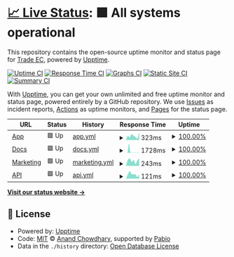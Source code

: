 # [📈 Live Status](https://uptime.masivo.ai): <!--live status--> **🟩 All systems operational**

This repository contains the open-source uptime monitor and status page for [Trade EC](www.trade.ec), powered by [Upptime](https://github.com/upptime/upptime).

[![Uptime CI](https://github.com/Trade-EC/masivo-uptime/workflows/Uptime%20CI/badge.svg)](https://github.com/Trade-EC/masivo-uptime/actions?query=workflow%3A%22Uptime+CI%22)
[![Response Time CI](https://github.com/Trade-EC/masivo-uptime/workflows/Response%20Time%20CI/badge.svg)](https://github.com/Trade-EC/masivo-uptime/actions?query=workflow%3A%22Response+Time+CI%22)
[![Graphs CI](https://github.com/Trade-EC/masivo-uptime/workflows/Graphs%20CI/badge.svg)](https://github.com/Trade-EC/masivo-uptime/actions?query=workflow%3A%22Graphs+CI%22)
[![Static Site CI](https://github.com/Trade-EC/masivo-uptime/workflows/Static%20Site%20CI/badge.svg)](https://github.com/Trade-EC/masivo-uptime/actions?query=workflow%3A%22Static+Site+CI%22)
[![Summary CI](https://github.com/Trade-EC/masivo-uptime/workflows/Summary%20CI/badge.svg)](https://github.com/Trade-EC/masivo-uptime/actions?query=workflow%3A%22Summary+CI%22)

With [Upptime](https://upptime.js.org), you can get your own unlimited and free uptime monitor and status page, powered entirely by a GitHub repository. We use [Issues](https://github.com/Trade-EC/masivo-uptime/issues) as incident reports, [Actions](https://github.com/Trade-EC/masivo-uptime/actions) as uptime monitors, and [Pages](https://uptime.masivo.ai) for the status page.

<!--start: status pages-->
<!-- This summary is generated by Upptime (https://github.com/upptime/upptime) -->
<!-- Do not edit this manually, your changes will be overwritten -->
<!-- prettier-ignore -->
| URL | Status | History | Response Time | Uptime |
| --- | ------ | ------- | ------------- | ------ |
| <img alt="" src="https://icons.duckduckgo.com/ip3/app.masivo.ai.ico" height="13"> [App](https://app.masivo.ai/auth/signin) | 🟩 Up | [app.yml](https://github.com/Trade-EC/masivo-uptime/commits/HEAD/history/app.yml) | <details><summary><img alt="Response time graph" src="./graphs/app/response-time-week.png" height="20"> 323ms</summary><br><a href="https://uptime.masivo.ai/history/app"><img alt="Response time 600" src="https://img.shields.io/endpoint?url=https%3A%2F%2Fraw.githubusercontent.com%2FTrade-EC%2Fmasivo-uptime%2FHEAD%2Fapi%2Fapp%2Fresponse-time.json"></a><br><a href="https://uptime.masivo.ai/history/app"><img alt="24-hour response time 610" src="https://img.shields.io/endpoint?url=https%3A%2F%2Fraw.githubusercontent.com%2FTrade-EC%2Fmasivo-uptime%2FHEAD%2Fapi%2Fapp%2Fresponse-time-day.json"></a><br><a href="https://uptime.masivo.ai/history/app"><img alt="7-day response time 323" src="https://img.shields.io/endpoint?url=https%3A%2F%2Fraw.githubusercontent.com%2FTrade-EC%2Fmasivo-uptime%2FHEAD%2Fapi%2Fapp%2Fresponse-time-week.json"></a><br><a href="https://uptime.masivo.ai/history/app"><img alt="30-day response time 424" src="https://img.shields.io/endpoint?url=https%3A%2F%2Fraw.githubusercontent.com%2FTrade-EC%2Fmasivo-uptime%2FHEAD%2Fapi%2Fapp%2Fresponse-time-month.json"></a><br><a href="https://uptime.masivo.ai/history/app"><img alt="1-year response time 600" src="https://img.shields.io/endpoint?url=https%3A%2F%2Fraw.githubusercontent.com%2FTrade-EC%2Fmasivo-uptime%2FHEAD%2Fapi%2Fapp%2Fresponse-time-year.json"></a></details> | <details><summary><a href="https://uptime.masivo.ai/history/app">100.00%</a></summary><a href="https://uptime.masivo.ai/history/app"><img alt="All-time uptime 100.00%" src="https://img.shields.io/endpoint?url=https%3A%2F%2Fraw.githubusercontent.com%2FTrade-EC%2Fmasivo-uptime%2FHEAD%2Fapi%2Fapp%2Fuptime.json"></a><br><a href="https://uptime.masivo.ai/history/app"><img alt="24-hour uptime 100.00%" src="https://img.shields.io/endpoint?url=https%3A%2F%2Fraw.githubusercontent.com%2FTrade-EC%2Fmasivo-uptime%2FHEAD%2Fapi%2Fapp%2Fuptime-day.json"></a><br><a href="https://uptime.masivo.ai/history/app"><img alt="7-day uptime 100.00%" src="https://img.shields.io/endpoint?url=https%3A%2F%2Fraw.githubusercontent.com%2FTrade-EC%2Fmasivo-uptime%2FHEAD%2Fapi%2Fapp%2Fuptime-week.json"></a><br><a href="https://uptime.masivo.ai/history/app"><img alt="30-day uptime 100.00%" src="https://img.shields.io/endpoint?url=https%3A%2F%2Fraw.githubusercontent.com%2FTrade-EC%2Fmasivo-uptime%2FHEAD%2Fapi%2Fapp%2Fuptime-month.json"></a><br><a href="https://uptime.masivo.ai/history/app"><img alt="1-year uptime 100.00%" src="https://img.shields.io/endpoint?url=https%3A%2F%2Fraw.githubusercontent.com%2FTrade-EC%2Fmasivo-uptime%2FHEAD%2Fapi%2Fapp%2Fuptime-year.json"></a></details>
| <img alt="" src="https://icons.duckduckgo.com/ip3/docs.masivo.ai.ico" height="13"> [Docs](https://docs.masivo.ai/overview) | 🟩 Up | [docs.yml](https://github.com/Trade-EC/masivo-uptime/commits/HEAD/history/docs.yml) | <details><summary><img alt="Response time graph" src="./graphs/docs/response-time-week.png" height="20"> 1728ms</summary><br><a href="https://uptime.masivo.ai/history/docs"><img alt="Response time 355" src="https://img.shields.io/endpoint?url=https%3A%2F%2Fraw.githubusercontent.com%2FTrade-EC%2Fmasivo-uptime%2FHEAD%2Fapi%2Fdocs%2Fresponse-time.json"></a><br><a href="https://uptime.masivo.ai/history/docs"><img alt="24-hour response time 270" src="https://img.shields.io/endpoint?url=https%3A%2F%2Fraw.githubusercontent.com%2FTrade-EC%2Fmasivo-uptime%2FHEAD%2Fapi%2Fdocs%2Fresponse-time-day.json"></a><br><a href="https://uptime.masivo.ai/history/docs"><img alt="7-day response time 1728" src="https://img.shields.io/endpoint?url=https%3A%2F%2Fraw.githubusercontent.com%2FTrade-EC%2Fmasivo-uptime%2FHEAD%2Fapi%2Fdocs%2Fresponse-time-week.json"></a><br><a href="https://uptime.masivo.ai/history/docs"><img alt="30-day response time 617" src="https://img.shields.io/endpoint?url=https%3A%2F%2Fraw.githubusercontent.com%2FTrade-EC%2Fmasivo-uptime%2FHEAD%2Fapi%2Fdocs%2Fresponse-time-month.json"></a><br><a href="https://uptime.masivo.ai/history/docs"><img alt="1-year response time 355" src="https://img.shields.io/endpoint?url=https%3A%2F%2Fraw.githubusercontent.com%2FTrade-EC%2Fmasivo-uptime%2FHEAD%2Fapi%2Fdocs%2Fresponse-time-year.json"></a></details> | <details><summary><a href="https://uptime.masivo.ai/history/docs">100.00%</a></summary><a href="https://uptime.masivo.ai/history/docs"><img alt="All-time uptime 100.00%" src="https://img.shields.io/endpoint?url=https%3A%2F%2Fraw.githubusercontent.com%2FTrade-EC%2Fmasivo-uptime%2FHEAD%2Fapi%2Fdocs%2Fuptime.json"></a><br><a href="https://uptime.masivo.ai/history/docs"><img alt="24-hour uptime 100.00%" src="https://img.shields.io/endpoint?url=https%3A%2F%2Fraw.githubusercontent.com%2FTrade-EC%2Fmasivo-uptime%2FHEAD%2Fapi%2Fdocs%2Fuptime-day.json"></a><br><a href="https://uptime.masivo.ai/history/docs"><img alt="7-day uptime 100.00%" src="https://img.shields.io/endpoint?url=https%3A%2F%2Fraw.githubusercontent.com%2FTrade-EC%2Fmasivo-uptime%2FHEAD%2Fapi%2Fdocs%2Fuptime-week.json"></a><br><a href="https://uptime.masivo.ai/history/docs"><img alt="30-day uptime 100.00%" src="https://img.shields.io/endpoint?url=https%3A%2F%2Fraw.githubusercontent.com%2FTrade-EC%2Fmasivo-uptime%2FHEAD%2Fapi%2Fdocs%2Fuptime-month.json"></a><br><a href="https://uptime.masivo.ai/history/docs"><img alt="1-year uptime 100.00%" src="https://img.shields.io/endpoint?url=https%3A%2F%2Fraw.githubusercontent.com%2FTrade-EC%2Fmasivo-uptime%2FHEAD%2Fapi%2Fdocs%2Fuptime-year.json"></a></details>
| <img alt="" src="https://icons.duckduckgo.com/ip3/www.masivo.ai.ico" height="13"> [Marketing](https://www.masivo.ai/) | 🟩 Up | [marketing.yml](https://github.com/Trade-EC/masivo-uptime/commits/HEAD/history/marketing.yml) | <details><summary><img alt="Response time graph" src="./graphs/marketing/response-time-week.png" height="20"> 243ms</summary><br><a href="https://uptime.masivo.ai/history/marketing"><img alt="Response time 246" src="https://img.shields.io/endpoint?url=https%3A%2F%2Fraw.githubusercontent.com%2FTrade-EC%2Fmasivo-uptime%2FHEAD%2Fapi%2Fmarketing%2Fresponse-time.json"></a><br><a href="https://uptime.masivo.ai/history/marketing"><img alt="24-hour response time 354" src="https://img.shields.io/endpoint?url=https%3A%2F%2Fraw.githubusercontent.com%2FTrade-EC%2Fmasivo-uptime%2FHEAD%2Fapi%2Fmarketing%2Fresponse-time-day.json"></a><br><a href="https://uptime.masivo.ai/history/marketing"><img alt="7-day response time 243" src="https://img.shields.io/endpoint?url=https%3A%2F%2Fraw.githubusercontent.com%2FTrade-EC%2Fmasivo-uptime%2FHEAD%2Fapi%2Fmarketing%2Fresponse-time-week.json"></a><br><a href="https://uptime.masivo.ai/history/marketing"><img alt="30-day response time 206" src="https://img.shields.io/endpoint?url=https%3A%2F%2Fraw.githubusercontent.com%2FTrade-EC%2Fmasivo-uptime%2FHEAD%2Fapi%2Fmarketing%2Fresponse-time-month.json"></a><br><a href="https://uptime.masivo.ai/history/marketing"><img alt="1-year response time 246" src="https://img.shields.io/endpoint?url=https%3A%2F%2Fraw.githubusercontent.com%2FTrade-EC%2Fmasivo-uptime%2FHEAD%2Fapi%2Fmarketing%2Fresponse-time-year.json"></a></details> | <details><summary><a href="https://uptime.masivo.ai/history/marketing">100.00%</a></summary><a href="https://uptime.masivo.ai/history/marketing"><img alt="All-time uptime 100.00%" src="https://img.shields.io/endpoint?url=https%3A%2F%2Fraw.githubusercontent.com%2FTrade-EC%2Fmasivo-uptime%2FHEAD%2Fapi%2Fmarketing%2Fuptime.json"></a><br><a href="https://uptime.masivo.ai/history/marketing"><img alt="24-hour uptime 100.00%" src="https://img.shields.io/endpoint?url=https%3A%2F%2Fraw.githubusercontent.com%2FTrade-EC%2Fmasivo-uptime%2FHEAD%2Fapi%2Fmarketing%2Fuptime-day.json"></a><br><a href="https://uptime.masivo.ai/history/marketing"><img alt="7-day uptime 100.00%" src="https://img.shields.io/endpoint?url=https%3A%2F%2Fraw.githubusercontent.com%2FTrade-EC%2Fmasivo-uptime%2FHEAD%2Fapi%2Fmarketing%2Fuptime-week.json"></a><br><a href="https://uptime.masivo.ai/history/marketing"><img alt="30-day uptime 100.00%" src="https://img.shields.io/endpoint?url=https%3A%2F%2Fraw.githubusercontent.com%2FTrade-EC%2Fmasivo-uptime%2FHEAD%2Fapi%2Fmarketing%2Fuptime-month.json"></a><br><a href="https://uptime.masivo.ai/history/marketing"><img alt="1-year uptime 100.00%" src="https://img.shields.io/endpoint?url=https%3A%2F%2Fraw.githubusercontent.com%2FTrade-EC%2Fmasivo-uptime%2FHEAD%2Fapi%2Fmarketing%2Fuptime-year.json"></a></details>
| <img alt="" src="https://icons.duckduckgo.com/ip3/app.masivo.ai.ico" height="13"> [API](https://app.masivo.ai/api/storefront/v1/auth/authorize) | 🟩 Up | [api.yml](https://github.com/Trade-EC/masivo-uptime/commits/HEAD/history/api.yml) | <details><summary><img alt="Response time graph" src="./graphs/api/response-time-week.png" height="20"> 121ms</summary><br><a href="https://uptime.masivo.ai/history/api"><img alt="Response time 175" src="https://img.shields.io/endpoint?url=https%3A%2F%2Fraw.githubusercontent.com%2FTrade-EC%2Fmasivo-uptime%2FHEAD%2Fapi%2Fapi%2Fresponse-time.json"></a><br><a href="https://uptime.masivo.ai/history/api"><img alt="24-hour response time 112" src="https://img.shields.io/endpoint?url=https%3A%2F%2Fraw.githubusercontent.com%2FTrade-EC%2Fmasivo-uptime%2FHEAD%2Fapi%2Fapi%2Fresponse-time-day.json"></a><br><a href="https://uptime.masivo.ai/history/api"><img alt="7-day response time 121" src="https://img.shields.io/endpoint?url=https%3A%2F%2Fraw.githubusercontent.com%2FTrade-EC%2Fmasivo-uptime%2FHEAD%2Fapi%2Fapi%2Fresponse-time-week.json"></a><br><a href="https://uptime.masivo.ai/history/api"><img alt="30-day response time 109" src="https://img.shields.io/endpoint?url=https%3A%2F%2Fraw.githubusercontent.com%2FTrade-EC%2Fmasivo-uptime%2FHEAD%2Fapi%2Fapi%2Fresponse-time-month.json"></a><br><a href="https://uptime.masivo.ai/history/api"><img alt="1-year response time 175" src="https://img.shields.io/endpoint?url=https%3A%2F%2Fraw.githubusercontent.com%2FTrade-EC%2Fmasivo-uptime%2FHEAD%2Fapi%2Fapi%2Fresponse-time-year.json"></a></details> | <details><summary><a href="https://uptime.masivo.ai/history/api">100.00%</a></summary><a href="https://uptime.masivo.ai/history/api"><img alt="All-time uptime 100.00%" src="https://img.shields.io/endpoint?url=https%3A%2F%2Fraw.githubusercontent.com%2FTrade-EC%2Fmasivo-uptime%2FHEAD%2Fapi%2Fapi%2Fuptime.json"></a><br><a href="https://uptime.masivo.ai/history/api"><img alt="24-hour uptime 100.00%" src="https://img.shields.io/endpoint?url=https%3A%2F%2Fraw.githubusercontent.com%2FTrade-EC%2Fmasivo-uptime%2FHEAD%2Fapi%2Fapi%2Fuptime-day.json"></a><br><a href="https://uptime.masivo.ai/history/api"><img alt="7-day uptime 100.00%" src="https://img.shields.io/endpoint?url=https%3A%2F%2Fraw.githubusercontent.com%2FTrade-EC%2Fmasivo-uptime%2FHEAD%2Fapi%2Fapi%2Fuptime-week.json"></a><br><a href="https://uptime.masivo.ai/history/api"><img alt="30-day uptime 100.00%" src="https://img.shields.io/endpoint?url=https%3A%2F%2Fraw.githubusercontent.com%2FTrade-EC%2Fmasivo-uptime%2FHEAD%2Fapi%2Fapi%2Fuptime-month.json"></a><br><a href="https://uptime.masivo.ai/history/api"><img alt="1-year uptime 100.00%" src="https://img.shields.io/endpoint?url=https%3A%2F%2Fraw.githubusercontent.com%2FTrade-EC%2Fmasivo-uptime%2FHEAD%2Fapi%2Fapi%2Fuptime-year.json"></a></details>

<!--end: status pages-->

[**Visit our status website →**](https://uptime.masivo.ai)

## 📄 License

- Powered by: [Upptime](https://github.com/upptime/upptime)
- Code: [MIT](./LICENSE) © [Anand Chowdhary](https://anandchowdhary.com), supported by [Pabio](https://pabio.com)
- Data in the `./history` directory: [Open Database License](https://opendatacommons.org/licenses/odbl/1-0/)
